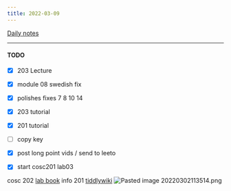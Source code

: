 ```yaml
---
title: 2022-03-09
---
```

[Daily notes](out/notes/daily-notes.md)

---

#### TODO
- [x] 203 Lecture
- [x] module 08 swedish fix
- [x] polishes fixes 7 8 10 14 
- [x] 203 tutorial
- [x] 201 tutorial
- [ ] copy key
- [x] post long point vids / send to leeto
- [x] start cosc201 lab03



cosc 202 [lab book](https://cosc202.cspages.otago.ac.nz/lab-book/COSC202LabBook.pdf)
info 201 [tiddlywiki](https://isgb.otago.ac.nz/infosci/INFO201/labs_release/raw/master/output/info201_labs.html#%2FLabs%2FLab%2002%2FLab%202%3A%20Git%20and%20GitBucket:%5B%5B%2FLabs%2FLab%2002%2FLab%202%3A%20Git%20and%20GitBucket%5D%5D)
![Pasted image 20220302113514.png](None)